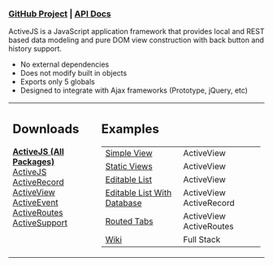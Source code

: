 ### [GitHub Project](http://github.com/aptana/activejs) | [API Docs](http://activejs.org/)

ActiveJS is a JavaScript application framework that provides local and REST based data modeling and pure DOM view construction with back button and history support.

- No external dependencies
- Does not modify built in objects
- Exports only 5 globals
- Designed to integrate with Ajax frameworks (Prototype, jQuery, etc)

<table border="0" cellpadding="0" cellspacing="0">
  <tr>
    <td valign="top">
      <h2>Downloads</h2>
      <b><a href="http://activejs.org/downloads/active.js">ActiveJS (All Packages)</a></b><br/>
      <a href="http://activejs.org/downloads/active.js">ActiveJS</a><br/>
      <a href="http://activejs.org/downloads/active_record.js">ActiveRecord</a><br/>
      <a href="http://activejs.org/downloads/active_view.js">ActiveView</a><br/>
      <a href="http://activejs.org/downloads/active_event.js">ActiveEvent</a><br/>
      <a href="http://activejs.org/downloads/active_routes.js">ActiveRoutes</a><br/>
      <a href="http://activejs.org/downloads/active_support.js">ActiveSupport</a><br/>
    </td>
    <td valign="top">
      <h2>Examples</h2>
      <table border="0" cellpadding="0" cellspacing="0">
        <tr>
          <td><a href="http://activejs.org/samples/simple_view.html">Simple View</a></td>
          <td>ActiveView</td>
        </tr>
        <tr>
          <td><a href="http://activejs.org/samples/static_views.html">Static Views</a></td>
          <td>ActiveView</td>
        </tr>
        <tr>
          <td><a href="http://activejs.org/samples/editable_list.html">Editable List</a></td>
          <td>ActiveView</td>
        </tr>
        <tr>
          <td><a href="http://activejs.org/samples/editable_list_with_database.html">Editable List With Database</a></td>
          <td>ActiveView ActiveRecord</td>
        </tr>
        <tr>
          <td><a href="http://activejs.org/samples/routed_tabs.html">Routed Tabs</a></td>
          <td>ActiveView ActiveRoutes</td>
        </tr>
        <tr>
          <td><a href="http://activejs.org/samples/wiki.html">Wiki</a></td>
          <td>Full Stack</td>
        </tr>
      </table>
    </td>
  </tr>
</table>